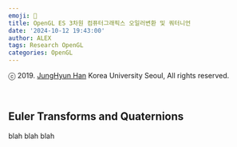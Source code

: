 ```yaml
---
emoji: 🥽
title: OpenGL ES 3차원 컴퓨터그래픽스 오일러변환 및 쿼터니언
date: '2024-10-12 19:43:00'
author: ALEX
tags: Research OpenGL
categories: OpenGL
---
```


ⓒ 2019. [JungHyun Han](https://media.korea.ac.kr/people/jhan/) Korea University Seoul, All rights reserved.

<br/>


## Euler Transforms and Quaternions
blah blah blah




```toc
```